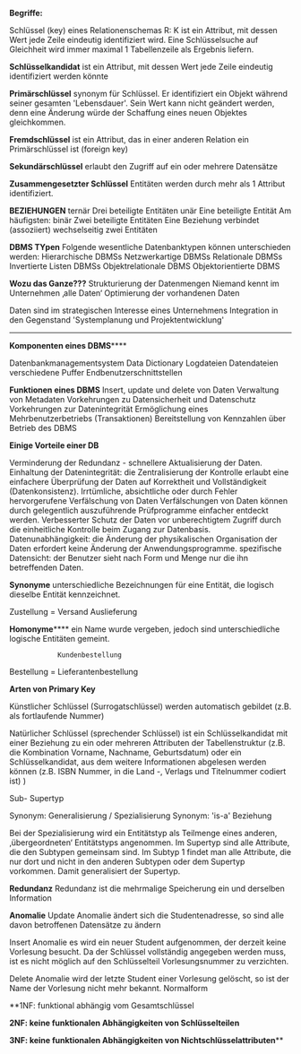 **Begriffe:**

Schlüssel (key) eines Relationenschemas R: K
ist ein Attribut, mit dessen Wert jede Zeile eindeutig identifiziert wird. Eine Schlüsselsuche auf Gleichheit wird immer maximal 1 Tabellenzeile als Ergebnis liefern.

**Schlüsselkandidat**
ist ein Attribut, mit dessen Wert jede Zeile eindeutig identifiziert werden könnte

**Primärschlüssel**
synonym für Schlüssel. Er identifiziert ein Objekt während seiner gesamten 'Lebensdauer'. Sein Wert kann nicht geändert werden, denn eine Änderung würde der Schaffung eines neuen Objektes gleichkommen.

**Fremdschlüssel**
ist ein Attribut, das in einer anderen Relation ein Primärschlüssel ist (foreign key)

**Sekundärschlüssel**
erlaubt den Zugriff auf ein oder mehrere Datensätze

**Zusammengesetzter Schlüssel**
Entitäten werden durch mehr als 1 Attribut identifiziert.

**BEZIEHUNGEN**
ternär
  Drei beteiligte Entitäten
unär
  Eine beteiligte Entität
 Am häufigsten: binär
  Zwei beteiligte Entitäten
Eine Beziehung verbindet (assoziiert) wechselseitig zwei Entitäten

**DBMS TYpen**
Folgende wesentliche Datenbanktypen können unterschieden werden:
Hierarchische DBMSs
Netzwerkartige DBMSs
Relationale DBMSs
Invertierte Listen DBMSs
Objektrelationale DBMS
Objektorientierte DBMS

**Wozu das Ganze???**
Strukturierung der Datenmengen
Niemand kennt im Unternehmen ‚alle Daten‘
Optimierung der vorhandenen Daten

Daten sind im strategischen Interesse eines Unternehmens
Integration in den Gegenstand 'Systemplanung und Projektentwicklung'
****
**Komponenten eines DBMS******

Datenbankmanagementsystem
Data Dictionary
Logdateien
Datendateien
verschiedene Puffer 
Endbenutzerschnittstellen

**Funktionen eines DBMS**
Insert, update und delete von Daten
Verwaltung von Metadaten
Vorkehrungen zu Datensicherheit und Datenschutz
Vorkehrungen zur Datenintegrität
Ermöglichung eines Mehrbenutzerbetriebs (Transaktionen)
Bereitstellung von Kennzahlen über Betrieb des DBMS

**Einige Vorteile einer DB**

Verminderung der Redundanz - schnellere Aktualisierung der Daten.
Einhaltung der Datenintegrität: die Zentralisierung der Kontrolle erlaubt eine  einfachere Überprüfung der Daten auf
Korrektheit und Vollständigkeit  (Datenkonsistenz).
Irrtümliche, absichtliche oder durch Fehler hervorgerufene Verfälschung von Daten
Verfälschungen von Daten können durch gelegentlich auszuführende Prüfprogramme einfacher entdeckt werden.
Verbesserter Schutz der Daten vor unberechtigtem Zugriff durch die einheitliche Kontrolle beim Zugang zur Datenbasis.
Datenunabhängigkeit: die Änderung der physikalischen Organisation der Daten erfordert keine Änderung der  Anwendungsprogramme.
spezifische Datensicht: der Benutzer sieht nach Form und Menge nur die ihn betreffenden Daten.

**Synonyme**
unterschiedliche Bezeichnungen für eine Entität, die logisch dieselbe Entität kennzeichnet.

Zustellung
                  = Versand
Auslieferung

**Homonyme******
ein Name wurde vergeben, jedoch sind unterschiedliche logische Entitäten gemeint.
   
                Kundenbestellung
Bestellung  =
                Lieferantenbestellung

**Arten von Primary Key**

Künstlicher Schlüssel (Surrogatschlüssel)
werden automatisch gebildet (z.B. als fortlaufende Nummer)

Natürlicher Schlüssel (sprechender Schlüssel)
ist ein Schlüsselkandidat mit einer Beziehung zu ein oder mehreren Attributen der Tabellenstruktur (z.B. die Kombination Vorname, Nachname, Geburtsdatum) oder ein Schlüsselkandidat, aus dem weitere Informationen abgelesen werden können  (z.B. ISBN Nummer, in die Land -, Verlags und Titelnummer codiert ist) )

Sub- Supertyp

Synonym: Generalisierung / Spezialisierung
Synonym: 'is-a' Beziehung

Bei der Spezialisierung wird ein Entitätstyp als Teilmenge eines anderen, ‚übergeordneten‘ Entitätstyps angenommen. Im Supertyp sind alle Attribute, die den Subtypen gemeinsam sind. Im Subtyp 1 findet man alle Attribute, die nur dort und nicht in den anderen Subtypen oder dem Supertyp vorkommen. Damit generalisiert der Supertyp.

**Redundanz**
Redundanz ist die mehrmalige Speicherung ein und derselben Information

**Anomalie**
Update Anomalie
ändert sich die Studentenadresse, so sind alle davon betroffenen Datensätze zu ändern

Insert Anomalie
es wird ein neuer Student aufgenommen, der derzeit keine Vorlesung besucht. Da der Schlüssel vollständig angegeben werden muss, ist es nicht möglich auf den Schlüsselteil Vorlesungsnummer zu verzichten.

Delete Anomalie
wird der letzte Student einer Vorlesung gelöscht, so ist der Name der Vorlesung nicht mehr bekannt.
Normalform

**1NF: funktional abhängig vom Gesamtschlüssel

**2NF: keine funktionalen Abhängigkeiten von Schlüsselteilen**

**3NF: keine funktionalen Abhängigkeiten von Nichtschlüsselattributen****

